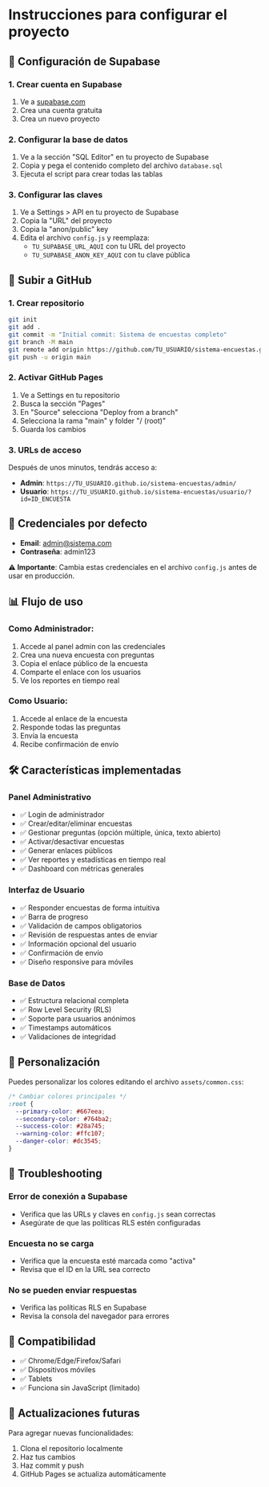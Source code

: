 # Instrucciones para configurar el proyecto

## 🔧 Configuración de Supabase

### 1. Crear cuenta en Supabase
1. Ve a [supabase.com](https://supabase.com)
2. Crea una cuenta gratuita
3. Crea un nuevo proyecto

### 2. Configurar la base de datos
1. Ve a la sección "SQL Editor" en tu proyecto de Supabase
2. Copia y pega el contenido completo del archivo `database.sql`
3. Ejecuta el script para crear todas las tablas

### 3. Configurar las claves
1. Ve a Settings > API en tu proyecto de Supabase
2. Copia la "URL" del proyecto
3. Copia la "anon/public" key
4. Edita el archivo `config.js` y reemplaza:
   - `TU_SUPABASE_URL_AQUI` con tu URL del proyecto
   - `TU_SUPABASE_ANON_KEY_AQUI` con tu clave pública

## 🚀 Subir a GitHub

### 1. Crear repositorio
```bash
git init
git add .
git commit -m "Initial commit: Sistema de encuestas completo"
git branch -M main
git remote add origin https://github.com/TU_USUARIO/sistema-encuestas.git
git push -u origin main
```

### 2. Activar GitHub Pages
1. Ve a Settings en tu repositorio
2. Busca la sección "Pages"
3. En "Source" selecciona "Deploy from a branch"
4. Selecciona la rama "main" y folder "/ (root)"
5. Guarda los cambios

### 3. URLs de acceso
Después de unos minutos, tendrás acceso a:
- **Admin**: `https://TU_USUARIO.github.io/sistema-encuestas/admin/`
- **Usuario**: `https://TU_USUARIO.github.io/sistema-encuestas/usuario/?id=ID_ENCUESTA`

## 🔐 Credenciales por defecto

- **Email**: admin@sistema.com
- **Contraseña**: admin123

**⚠️ Importante**: Cambia estas credenciales en el archivo `config.js` antes de usar en producción.

## 📊 Flujo de uso

### Como Administrador:
1. Accede al panel admin con las credenciales
2. Crea una nueva encuesta con preguntas
3. Copia el enlace público de la encuesta
4. Comparte el enlace con los usuarios
5. Ve los reportes en tiempo real

### Como Usuario:
1. Accede al enlace de la encuesta
2. Responde todas las preguntas
3. Envía la encuesta
4. Recibe confirmación de envío

## 🛠️ Características implementadas

### Panel Administrativo
- ✅ Login de administrador
- ✅ Crear/editar/eliminar encuestas
- ✅ Gestionar preguntas (opción múltiple, única, texto abierto)
- ✅ Activar/desactivar encuestas
- ✅ Generar enlaces públicos
- ✅ Ver reportes y estadísticas en tiempo real
- ✅ Dashboard con métricas generales

### Interfaz de Usuario
- ✅ Responder encuestas de forma intuitiva
- ✅ Barra de progreso
- ✅ Validación de campos obligatorios
- ✅ Revisión de respuestas antes de enviar
- ✅ Información opcional del usuario
- ✅ Confirmación de envío
- ✅ Diseño responsive para móviles

### Base de Datos
- ✅ Estructura relacional completa
- ✅ Row Level Security (RLS)
- ✅ Soporte para usuarios anónimos
- ✅ Timestamps automáticos
- ✅ Validaciones de integridad

## 🎨 Personalización

Puedes personalizar los colores editando el archivo `assets/common.css`:

```css
/* Cambiar colores principales */
:root {
  --primary-color: #667eea;
  --secondary-color: #764ba2;
  --success-color: #28a745;
  --warning-color: #ffc107;
  --danger-color: #dc3545;
}
```

## 🔧 Troubleshooting

### Error de conexión a Supabase
- Verifica que las URLs y claves en `config.js` sean correctas
- Asegúrate de que las políticas RLS estén configuradas

### Encuesta no se carga
- Verifica que la encuesta esté marcada como "activa"
- Revisa que el ID en la URL sea correcto

### No se pueden enviar respuestas
- Verifica las políticas RLS en Supabase
- Revisa la consola del navegador para errores

## 📱 Compatibilidad

- ✅ Chrome/Edge/Firefox/Safari
- ✅ Dispositivos móviles
- ✅ Tablets
- ✅ Funciona sin JavaScript (limitado)

## 🔄 Actualizaciones futuras

Para agregar nuevas funcionalidades:
1. Clona el repositorio localmente
2. Haz tus cambios
3. Haz commit y push
4. GitHub Pages se actualiza automáticamente
